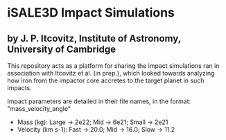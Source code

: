 # iSALE3D Impact Simulations

## by J. P. Itcovitz, Institute of Astronomy, University of Cambridge

This repository acts as a platform for sharing the impact simulations ran in association with Itcovitz et al. (in prep.), which looked towards analyzing how iron from the impactor core accretes to the target planet in such impacts.

Impact parameters are detailed in their file names, in the format: "mass_velocity_angle"
- Mass (kg): Large -> 2e22; Mid -> 6e21; Small -> 2e21
- Velocity (km s-1): Fast -> 20.0; Mid -> 16.0; Slow -> 11.2

